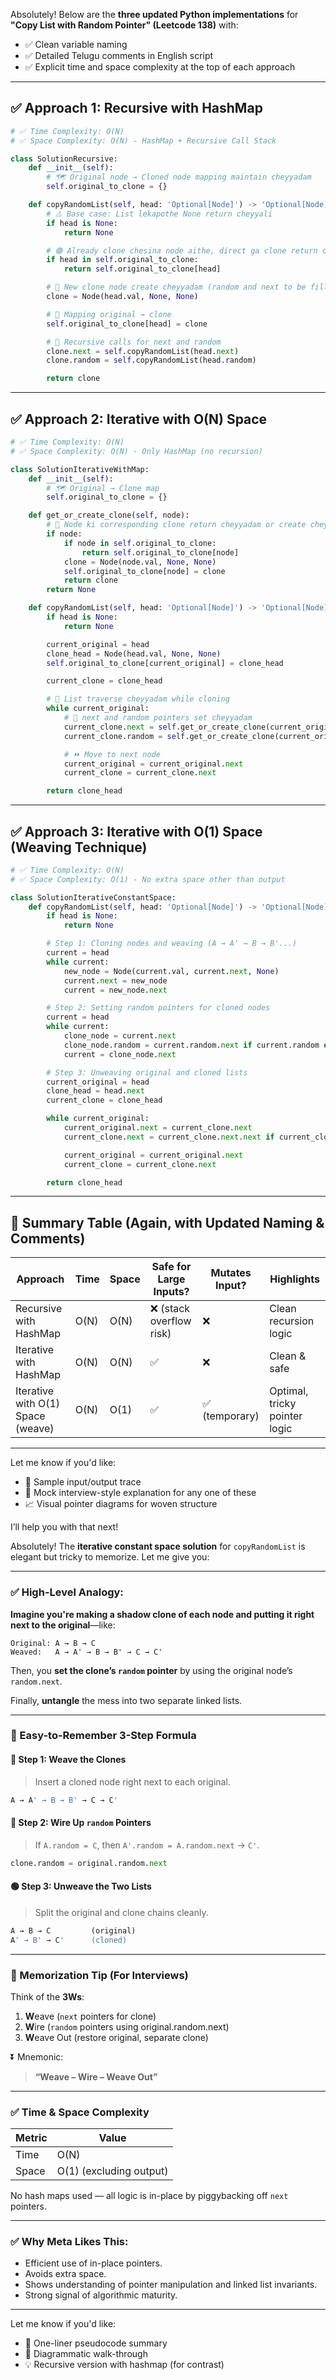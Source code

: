 Absolutely! Below are the **three updated Python implementations** for **"Copy List with Random Pointer" (Leetcode 138)** with:

* ✅ Clean variable naming
* ✅ Detailed Telugu comments in English script
* ✅ Explicit time and space complexity at the top of each approach

---

## ✅ Approach 1: Recursive with HashMap

```python
# ✅ Time Complexity: O(N)
# ✅ Space Complexity: O(N) - HashMap + Recursive Call Stack

class SolutionRecursive:
    def __init__(self):
        # 🗺️ Original node → Cloned node mapping maintain cheyyadam
        self.original_to_clone = {}

    def copyRandomList(self, head: 'Optional[Node]') -> 'Optional[Node]':
        # ⚠️ Base case: List lekapothe None return cheyyali
        if head is None:
            return None

        # 🟢 Already clone chesina node aithe, direct ga clone return cheyyadam
        if head in self.original_to_clone:
            return self.original_to_clone[head]

        # 🔵 New clone node create cheyyadam (random and next to be filled later)
        clone = Node(head.val, None, None)

        # 🔁 Mapping original → clone
        self.original_to_clone[head] = clone

        # 🔁 Recursive calls for next and random
        clone.next = self.copyRandomList(head.next)
        clone.random = self.copyRandomList(head.random)

        return clone
```

---

## ✅ Approach 2: Iterative with O(N) Space

```python
# ✅ Time Complexity: O(N)
# ✅ Space Complexity: O(N) - Only HashMap (no recursion)

class SolutionIterativeWithMap:
    def __init__(self):
        # 🗺️ Original → Clone map
        self.original_to_clone = {}

    def get_or_create_clone(self, node):
        # 🎯 Node ki corresponding clone return cheyyadam or create cheyyadam
        if node:
            if node in self.original_to_clone:
                return self.original_to_clone[node]
            clone = Node(node.val, None, None)
            self.original_to_clone[node] = clone
            return clone
        return None

    def copyRandomList(self, head: 'Optional[Node]') -> 'Optional[Node]':
        if head is None:
            return None

        current_original = head
        clone_head = Node(head.val, None, None)
        self.original_to_clone[current_original] = clone_head

        current_clone = clone_head

        # 🔁 List traverse cheyyadam while cloning
        while current_original:
            # 🔗 next and random pointers set cheyyadam
            current_clone.next = self.get_or_create_clone(current_original.next)
            current_clone.random = self.get_or_create_clone(current_original.random)

            # ⏩ Move to next node
            current_original = current_original.next
            current_clone = current_clone.next

        return clone_head
```

---

## ✅ Approach 3: Iterative with O(1) Space (Weaving Technique)

```python
# ✅ Time Complexity: O(N)
# ✅ Space Complexity: O(1) - No extra space other than output

class SolutionIterativeConstantSpace:
    def copyRandomList(self, head: 'Optional[Node]') -> 'Optional[Node]':
        if head is None:
            return None

        # Step 1: Cloning nodes and weaving (A → A' → B → B'...)
        current = head
        while current:
            new_node = Node(current.val, current.next, None)
            current.next = new_node
            current = new_node.next

        # Step 2: Setting random pointers for cloned nodes
        current = head
        while current:
            clone_node = current.next
            clone_node.random = current.random.next if current.random else None
            current = clone_node.next

        # Step 3: Unweaving original and cloned lists
        current_original = head
        clone_head = head.next
        current_clone = clone_head

        while current_original:
            current_original.next = current_clone.next
            current_clone.next = current_clone.next.next if current_clone.next else None

            current_original = current_original.next
            current_clone = current_clone.next

        return clone_head
```

---

## 🏁 Summary Table (Again, with Updated Naming & Comments)

| Approach                          | Time | Space | Safe for Large Inputs?  | Mutates Input? | Highlights                    |
| --------------------------------- | ---- | ----- | ----------------------- | -------------- | ----------------------------- |
| Recursive with HashMap            | O(N) | O(N)  | ❌ (stack overflow risk) | ❌              | Clean recursion logic         |
| Iterative with HashMap            | O(N) | O(N)  | ✅                       | ❌              | Clean & safe                  |
| Iterative with O(1) Space (weave) | O(N) | O(1)  | ✅                       | ✅ (temporary)  | Optimal, tricky pointer logic |

---

Let me know if you'd like:

* 🧪 Sample input/output trace
* 🧠 Mock interview-style explanation for any one of these
* 📈 Visual pointer diagrams for woven structure

I’ll help you with that next!




Absolutely! The **iterative constant space solution** for `copyRandomList` is elegant but tricky to memorize. Let me give you:

---

### ✅ High-Level Analogy:

**Imagine you're making a shadow clone of each node and putting it right next to the original**—like:

```
Original: A → B → C
Weaved:   A → A' → B → B' → C → C'
```

Then, you **set the clone’s `random` pointer** by using the original node’s `random.next`.

Finally, **untangle** the mess into two separate linked lists.

---

### 🧠 Easy-to-Remember 3-Step Formula

#### 🔵 Step 1: **Weave** the Clones

> Insert a cloned node right next to each original.

```python
A → A' → B → B' → C → C'
```

#### 🔴 Step 2: **Wire Up** `random` Pointers

> If `A.random = C`, then `A'.random = A.random.next` → `C'`.

```python
clone.random = original.random.next
```

#### 🟢 Step 3: **Unweave** the Two Lists

> Split the original and clone chains cleanly.

```python
A → B → C         (original)
A' → B' → C'      (cloned)
```

---

### 🎯 Memorization Tip (For Interviews)

Think of the **3Ws**:

1. **W**eave (`next` pointers for clone)
2. **W**ire (`random` pointers using original.random.next)
3. **W**eave Out (restore original, separate clone)

⏬ Mnemonic:

> **“Weave – Wire – Weave Out”**

---

### ✅ Time & Space Complexity

| Metric | Value                   |
| ------ | ----------------------- |
| Time   | O(N)                    |
| Space  | O(1) (excluding output) |

No hash maps used — all logic is in-place by piggybacking off `next` pointers.

---

### ✅ Why Meta Likes This:

* Efficient use of in-place pointers.
* Avoids extra space.
* Shows understanding of pointer manipulation and linked list invariants.
* Strong signal of algorithmic maturity.

---

Let me know if you'd like:

* 🧠 One-liner pseudocode summary
* 🎨 Diagrammatic walk-through
* 💡 Recursive version with hashmap (for contrast)

